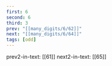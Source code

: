 ```yaml
---
first: 6
second: 6
third: 3
prev: "[[many_digits/6/62]]"
next: "[[many_digits/6/64]]"
tags: [odd]
---
```

prev2-in-text: [[61]]
next2-in-text: [[65]]
